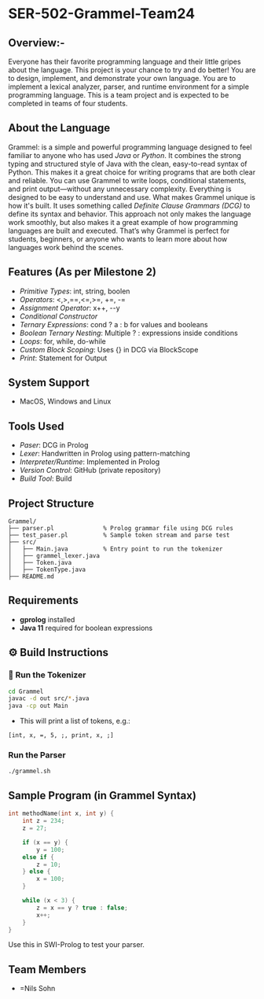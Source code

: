 # SER-502-Grammel-Team24
## Overview:-
Everyone has their favorite programming language and their little gripes about the language. This project is your chance to try and do better! You are to design, implement, and demonstrate your own language. You are to implement a lexical analyzer, parser, and runtime environment for a simple programming language. This is a team project and is expected to be completed in teams of four students.

## About the Language
Grammel: is a simple and powerful programming language designed to feel familiar to anyone who has used *Java* or *Python*. It combines the strong typing and structured style of Java with the clean, easy-to-read syntax of Python. This makes it a great choice for writing programs that are both clear and reliable.
You can use Grammel to write loops, conditional statements, and print output—without any unnecessary complexity. Everything is designed to be easy to understand and use.
What makes Grammel unique is how it's built. It uses something called *Definite Clause Grammars (DCG)* to define its syntax and behavior. This approach not only makes the language work smoothly, but also makes it a great example of how programming languages are built and executed. That’s why Grammel is perfect for students, beginners, or anyone who wants to learn more about how languages work behind the scenes.

## Features (As per Milestone 2)
- *Primitive Types*: int, string, boolen
- *Operators*: <,>,==,<=,>=, +=, -=
- *Assignment Operator*: x++, --y
- *Conditional Constructor*
- *Ternary Expressions*:	cond ? a : b for values and booleans
- *Boolean Ternary Nesting*:	Multiple ? : expressions inside conditions
- *Loops*: for, while, do-while
- *Custom Block Scoping*:	Uses {} in DCG via BlockScope
- *Print*: Statement for Output

## System Support
- MacOS, Windows and Linux

## Tools Used
- *Paser*: DCG in Prolog
- *Lexer*: Handwritten in Prolog using pattern-matching
- *Interpreter/Runtime*: Implemented in Prolog
- *Version Control*: GitHub (private repository)
- *Build Tool*: Build

## Project Structure

```
Grammel/
├── parser.pl              % Prolog grammar file using DCG rules
├── test_paser.pl          % Sample token stream and parse test
├── src/
│   ├── Main.java          % Entry point to run the tokenizer
│   ├── grammel_lexer.java
│   ├── Token.java
│   ├── TokenType.java
├── README.md
```

## Requirements

- **gprolog** installed
- **Java 11** required for boolean expressions

## ⚙️ Build Instructions

### 🧪 Run the Tokenizer

```bash
cd Grammel
javac -d out src/*.java
java -cp out Main
```

- This will print a list of tokens, e.g.:
```
[int, x, =, 5, ;, print, x, ;]
```

### Run the Parser

```
./grammel.sh
```


## Sample Program (in Grammel Syntax)

```c
int methodName(int x, int y) {
    int z = 234;
    z = 27;

    if (x == y) {
        y = 100;
    else if {
        z = 10;
    } else {
        x = 100;
    }

    while (x < 3) {
        z = x == y ? true : false;
        x++;
    }
}
```


Use this in SWI-Prolog to test your parser.

## Team Members
- =Nils Sohn
